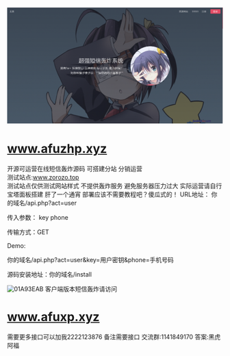 ![image](https://raw.githubusercontent.com/492958301/www.afuafu.xyz/main/%E9%A6%96%E9%A1%B5.png)  
# www.afuzhp.xyz  
开源可运营在线短信轰炸源码 可搭建分站 分销运营  
测试站点:www.zorozo.top  
测试站点仅供测试网站样式 不提供轰炸服务 避免服务器压力过大 实际运营请自行宝塔面板搭建
肝了一个通宵 部署应该不需要教程吧？傻瓜式的！
URL地址： 你的域名/api.php?act=user  

传入参数： key phone  

传输方式：GET  

Demo:  

你的域名/api.php?act=user&key=用户密钥&phone=手机号码  

源码安装地址：你的域名/install  

![01A93EAB](https://user-images.githubusercontent.com/83250450/163652472-42009ec7-51c6-49f6-878d-dfce0dcc271e.png)
客户端版本短信轰炸请访问
# www.afuxp.xyz  

需要更多接口可以加我2222123876 备注需要接口
交流群:1141849170 答案:黑虎阿福 
 
